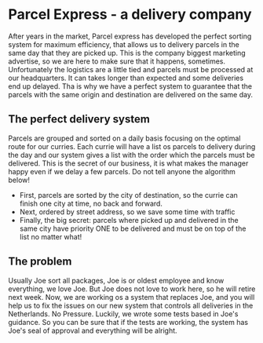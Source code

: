 # Parcel Express - a delivery company
After years in the market, Parcel express has developed the perfect sorting system for maximum efficiency, that allows us to delivery parcels in the same day that they are picked up.
This is the company biggest marketing advertise, so we are here to make sure that it happens, sometimes.
Unfortunately the logistics are a little tied and parcels must be processed at our headquarters. It can takes longer than expected and some deliveries end up delayed.
Tha is why we have a perfect system to guarantee that the parcels with the same origin and destination are delivered on the same day.

## The perfect delivery system
Parcels are grouped and sorted on a daily basis focusing on the optimal route for our curries. Each currie will have a list os parcels to delivery during the day and our system gives a list with the order which the parcels must be delivered. This is the secret of our business, it is what makes the manager happy even if we delay a few parcels. Do not tell anyone the algorithm below!


- First, parcels are sorted by the city of destination, so the currie can finish one city at time, no back and forward.
- Next, ordered by street address, so we save some time with traffic
- Finally, the big secret: parcels where picked up and delivered in the same city have priority ONE to be delivered and must be on top of the list no matter what!

## The problem
Usually Joe sort all packages, Joe is or oldest employee and know everything, we love Joe. But Joe does not love to work here, so he will retire next week. 
Now, we are working os a system that replaces Joe, and you will help us to fix the issues on our new system that controls all deliveries in the Netherlands. No Pressure.
Luckily, we wrote some tests based in Joe's guidance. So you can be sure that if the tests are working, the system has Joe's seal of approval and everything will be alright.